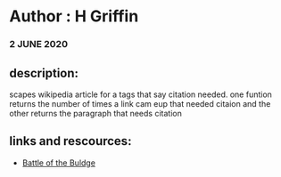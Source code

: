 # Author : H Griffin
### 2 JUNE 2020

## description:
scapes wikipedia article for
a tags that say citation needed. one funtion returns the number of times a link cam eup that needed citaion and the other returns the paragraph that needs citation

## links and rescources:
- [Battle of the Buldge](https://en.wikipedia.org/wiki/Battle_of_the_Bulge)
